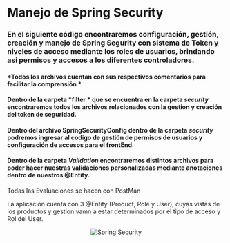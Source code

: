 # Manejo de Spring Security 

### En el siguiente código encontraremos configuración, gestión, creación y manejo de Spring Segurity con sistema de Token y niveles de acceso mediante los roles de usuarios, brindando asi permisos y accesos a los diferentes controladores.

#### *Todos los archivos cuentan con sus respectivos comentarios para facilitar la comprensión *

#### Dentro de la carpeta *filter * que se encuentra en la carpeta *security* encontraremos todos los archivos relacionados con la gestion y creación del token de seguridad.

#### Dentro del archivo SpringSecurityConfig dentro de la carpeta *security* podremos ingresar al codigo de gestión de permisos de usuarios y configuración de accesos para el frontEnd.

#### Dentro de la carpeta *Validation* encontraremos distintos archivos para poder hacer nuestras validaciones personalizadas mediante anotaciones dentro de nuestros @Entity.

<p>
Todas las Evaluaciones se hacen con PostMan
</p>

<p>
La aplicación cuenta con 3 @Entity (Product, Role y User), cuyas vistas de los productos y gestion vamn a estar determinados por el tipo de acceso y Rol del User.
</p>

<p align="center">
<img src="https://blog.knoldus.com/wp-content/uploads/2021/12/image-23.png" alt="Spring Security">
</p>
